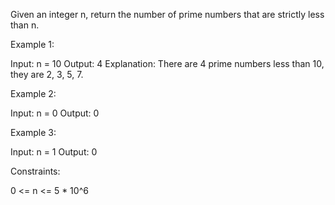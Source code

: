 Given an integer n, return the number of prime numbers that are strictly less
than n.


Example 1:


Input: n = 10
Output: 4
Explanation: There are 4 prime numbers less than 10, they are 2, 3, 5, 7.


Example 2:


Input: n = 0
Output: 0


Example 3:


Input: n = 1
Output: 0



Constraints:


0 <= n <= 5 * 10^6




